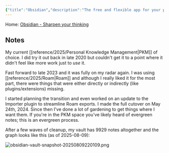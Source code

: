 ```yaml
---
{"title":"Obsidian","description":"The free and flexible app for your private thoughts.","date":"2025-08-03T19:59","tags":["PKM","writing","thinking","spark"],"dg-publish":true,"created":"2025-08-03T17:02:56","updated":"2025-08-09T22:02:02-04:00","permalink":"/reference/2025/obsidian/","dgPassFrontmatter":true,"noteIcon":"3"}
---
```



Home: [Obsidian - Sharpen your thinking](https://obsidian.md/)

## Notes

My current [[reference/2025/Personal Knowledge Management\|PKM]] of choice. I did try it out back in late 2020 but couldn't get it to a point where it didn't feel like more work just to _use_ it.

Fast forward to late 2023 and it was fully on my radar again. I was using [[reference/2025/Roam\|Roam]] and although I really liked it for the most part, there were things that were either directly or indirectly (like plugins/extensions) missing.

I started planning the transition and even worked on an update to the Importer plugin to streamline Roam exports. I made the full cutover on May 24th, 2024. Since then I've done a lot of gardening to get things where I want them. If you're in the PKM space you've likely heard of evergreen notes; this is an evergreen process.

After a few waves of cleanup, my vault has 9929 notes altogether and the graph looks like this (as of 2025-08-09):

![obsidian-vault-snapshot-20250809220109.png](/img/user/fs/2025/obsidian-vault-snapshot-20250809220109.png)
